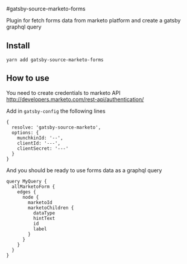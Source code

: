 #gatsby-source-marketo-forms

Plugin for fetch forms data from marketo platform and create a gatsby graphql query

## Install
  `yarn add gatsby-source-marketo-forms`

## How to use
  You need to create credentials to marketo API
  http://developers.marketo.com/rest-api/authentication/


  Add in `gatsby-config` the following lines
  ```
  {
    resolve: 'gatsby-source-marketo',
    options: {
      munchkinId: '--',
      clientId: '---',
      clientSecret: '---'
    }
  }
  ```

  And you should be ready to use forms data as a graphql query
  ```
  query MyQuery {
    allMarketoForm {
      edges {
        node {
          marketoId
          marketoChildren {
            dataType
            hintText
            id
            label
          }
        }
      }
    }
  }
  ```


